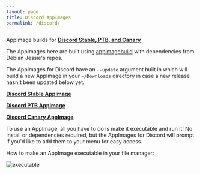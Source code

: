 ```yaml
---
layout: page
title: Discord AppImages
permalink: /discord/
---
```


AppImage builds for **[Discord Stable, PTB, and Canary](https://discordapp.com)**

The AppImages here are built using [appimagebuild](https://github.com/simoniz0r/AppImages) with dependencies from Debian Jessie's repos.

The AppImages for Discord have an `--update` argument built in which will build a new AppImage in your `~/Downloads` directory in case a new release hasn't been updated below yet.

**[Discord Stable AppImage](https://github.com/simoniz0r/Discord-AppImage/releases)**

**[Discord PTB AppImage](https://github.com/simoniz0r/Discord-PTB-AppImage/releases)**

**[Discord Canary AppImage](https://github.com/simoniz0r/Discord-Canary-AppImage/releases)**

To use an AppImage, all you have to do is make it executable and run it!  No install or dependencies required, but the AppImages for Discord will prompt if you'd like to add them to your menu for easy access.

How to make an AppImage executable in your file manager:

![executable](https://u.teknik.io/rEZBa.gif)
